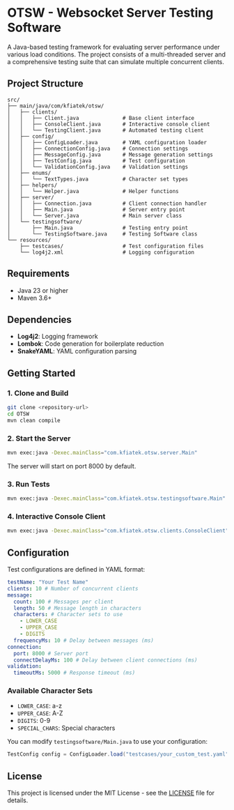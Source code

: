 # OTSW - Websocket Server Testing Software

A Java-based testing framework for evaluating server performance under various load conditions. The project consists of a multi-threaded server and a comprehensive testing suite that can simulate multiple concurrent clients.

## Project Structure

```
src/
├── main/java/com/kfiatek/otsw/
│   ├── clients/
│   │   ├── Client.java              # Base client interface
│   │   ├── ConsoleClient.java       # Interactive console client
│   │   └── TestingClient.java       # Automated testing client
│   ├── config/
│   │   ├── ConfigLoader.java        # YAML configuration loader
│   │   ├── ConnectionConfig.java    # Connection settings
│   │   ├── MessageConfig.java       # Message generation settings
│   │   ├── TestConfig.java          # Test configuration
│   │   └── ValidationConfig.java    # Validation settings
│   ├── enums/
│   │   └── TextTypes.java           # Character set types
│   ├── helpers/
│   │   └── Helper.java              # Helper functions
│   ├── server/
│   │   ├── Connection.java          # Client connection handler
│   │   ├── Main.java                # Server entry point
│   │   └── Server.java              # Main server class
│   └── testingsoftware/
│       ├── Main.java                # Testing entry point
│       └── TestingSoftware.java     # Testing Software class
└── resources/
    ├── testcases/                   # Test configuration files
    └── log4j2.xml                   # Logging configuration
```

## Requirements

- Java 23 or higher
- Maven 3.6+

## Dependencies

- **Log4j2**: Logging framework
- **Lombok**: Code generation for boilerplate reduction
- **SnakeYAML**: YAML configuration parsing

## Getting Started

### 1. Clone and Build

```bash
git clone <repository-url>
cd OTSW
mvn clean compile
```

### 2. Start the Server

```bash
mvn exec:java -Dexec.mainClass="com.kfiatek.otsw.server.Main"
```

The server will start on port 8000 by default.

### 3. Run Tests

```bash
mvn exec:java -Dexec.mainClass="com.kfiatek.otsw.testingsoftware.Main"
```

### 4. Interactive Console Client

```bash
mvn exec:java -Dexec.mainClass="com.kfiatek.otsw.clients.ConsoleClient"
```

## Configuration

Test configurations are defined in YAML format:

```yaml
testName: "Your Test Name"
clients: 10 # Number of concurrent clients
message:
  count: 100 # Messages per client
  length: 50 # Message length in characters
  characters: # Character sets to use
    - LOWER_CASE
    - UPPER_CASE
    - DIGITS
  frequencyMs: 10 # Delay between messages (ms)
connection:
  port: 8000 # Server port
  connectDelayMs: 100 # Delay between client connections (ms)
validation:
  timeoutMs: 5000 # Response timeout (ms)
```

### Available Character Sets

- `LOWER_CASE`: a-z
- `UPPER_CASE`: A-Z
- `DIGITS`: 0-9
- `SPECIAL_CHARS`: Special characters

You can modify `testingsoftware/Main.java` to use your configuration:

```java
TestConfig config = ConfigLoader.load("testcases/your_custom_test.yaml");
```

## License

This project is licensed under the MIT License - see the [LICENSE](LICENSE) file for details.

